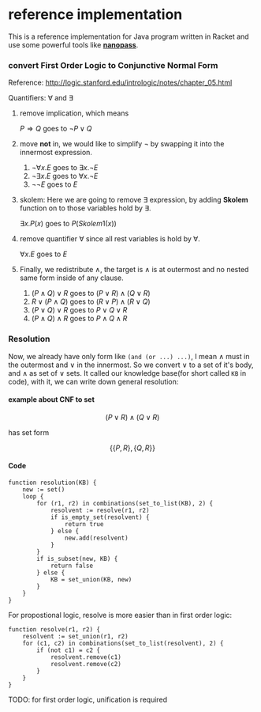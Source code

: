 # reference implementation

This is a reference implementation for Java program written in Racket and use some powerful tools like [**nanopass**](https://github.com/nanopass/nanopass-framework-racket).

### convert First Order Logic to Conjunctive Normal Form

Reference: http://logic.stanford.edu/intrologic/notes/chapter_05.html

Quantifiers: $\forall$ and $\exists$

1. remove implication, which means

   $P \Rightarrow Q$ goes to $\lnot P \lor Q$

2. move **not** in, we would like to simplify $\lnot$ by swapping it into the innermost expression.

   1. $\lnot \forall x. E$ goes to $\exists x. \lnot E$
   2. $\lnot \exists x. E$ goes to $\forall x. \lnot E$
   3. $\lnot \lnot E$ goes to $E$

3. skolem: Here we are going to remove $\exists$ expression, by adding **Skolem** function on to those variables hold by $\exists$.

   $\exists x. P(x)$ goes to $P(Skolem1(x))$

4. remove quantifier $\forall$ since all rest variables is hold by $\forall$.

   $\forall x. E$ goes to $E$

5. Finally, we redistribute $\land$, the target is $\land$ is at outermost and no nested same form inside of any clause.
   1. $(P \land Q) \lor R$ goes to $(P \lor R) \land (Q \lor R)$
   2. $R \lor (P \land Q)$ goes to $(R \lor P) \land (R \lor Q)$
   3. $(P \lor Q) \lor R$ goes to $P \lor Q \lor R$
   4. $(P \land Q) \land R$ goes to $P \land Q \land R$

### Resolution

Now, we already have only form like `(and (or ...) ...)`, I mean $\land$ must in the outermost and $\lor$ in the innermost. So we convert $\lor$ to a set of it's body, and $\land$ as set of $\lor$ sets. It called our knowledge base(for short called `KB` in code), with it, we can write down general resolution:

#### example about CNF to set

$$
(P \lor R) \land (Q \lor R)
$$

has set form

$$
\{
    \{P, R\},
    \{Q, R\}
\}
$$

#### Code

```
function resolution(KB) {
    new := set()
    loop {
        for (r1, r2) in combinations(set_to_list(KB), 2) {
            resolvent := resolve(r1, r2)
            if is_empty_set(resolvent) {
                return true
            } else {
                new.add(resolvent)
            }
        }
        if is_subset(new, KB) {
            return false
        } else {
            KB = set_union(KB, new)
        }
    }
}
```

For propostional logic, resolve is more easier than in first order logic:

```
function resolve(r1, r2) {
    resolvent := set_union(r1, r2)
    for (c1, c2) in combinations(set_to_list(resolvent), 2) {
        if (not c1) = c2 {
            resolvent.remove(c1)
            resolvent.remove(c2)
        }
    }
}
```

TODO: for first order logic, unification is required
